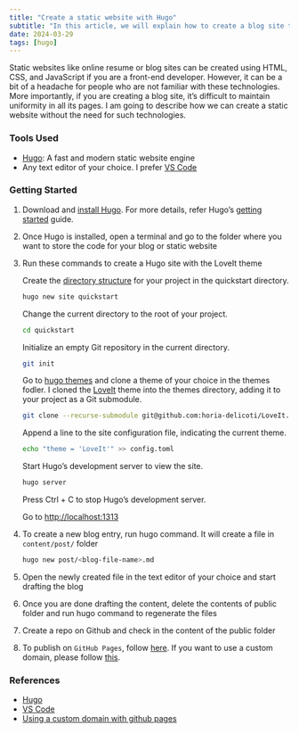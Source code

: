 ```yaml
---
title: "Create a static website with Hugo"
subtitle: "In this article, we will explain how to create a blog site that incurs a minimal cost and doesn’t need our own hosting server."
date: 2024-03-29
tags: [hugo]
---
```


Static websites like online resume or blog sites can be created using HTML, CSS, and JavaScript if you are a front-end developer. However, it can be a bit of a headache for people who are not familiar with these technologies. More importantly, if you are creating a blog site, it’s difficult to maintain uniformity in all its pages. I am going to describe how we can create a static website without the need for such technologies.
<!-- truncate -->
### Tools Used

* [Hugo][hugo]: A fast and modern static website engine
* Any text editor of your choice. I prefer [VS Code][vscode]

### Getting Started

1. Download and [install Hugo][hugo_installation]. For more details, refer Hugo’s [getting started][hugo_getting_started] guide.
2. Once Hugo is installed, open a terminal and go to the folder where you want to store the code for your blog or static website
3. Run these commands to create a Hugo site with the LoveIt theme

    Create the [directory structure][hugo_dir_structure] for your project in the quickstart directory.

    ```sh
    hugo new site quickstart
    ```

    Change the current directory to the root of your project.

    ```sh
    cd quickstart
    ```

    Initialize an empty Git repository in the current directory.

    ```sh
    git init
    ```

    Go to [hugo themes][hugo_themes] and clone a theme of your choice in the themes fodler. I cloned the [LoveIt][loveit] theme into the themes directory, adding it to your project as a Git submodule.

    ```sh
    git clone --recurse-submodule git@github.com:horia-delicoti/LoveIt.git themese/LoveIt
    ```

    Append a line to the site configuration file, indicating the current theme.

    ```sh
    echo "theme = 'LoveIt'" >> config.toml
    ```

    Start Hugo’s development server to view the site.

    ```sh
    hugo server
    ```

    Press Ctrl + C to stop Hugo’s development server.

    Go to [http://localhost:1313][localhost]

4. To create a new blog entry, run hugo command. It will create a file in `content/post/` folder

    ```sh
    hugo new post/<blog-file-name>.md
    ```

5. Open the newly created file in the text editor of your choice and start drafting the blog
6. Once you are done drafting the content, delete the contents of public folder and run hugo command to regenerate the files
7. Create a repo on Github and check in the content of the public folder
8. To publish on `GitHub Pages`, follow [here][host_on_github]. If you want to use a custom domain, please follow [this][custom_domain].

### References

* [Hugo][hugo]
* [VS Code][vscode]
* [Using a custom domain with github pages][custom_domain]

[hugo_getting_started]: https://gohugo.io/getting-started/
[hugo_installation]: https://gohugo.io/installation/
[hugo_dir_structure]: https://gohugo.io/getting-started/directory-structure/
[hugo_themes]: http://themes.gohugo.io/
[loveit]: https://github.com/dillonzq/LoveIt
[localhost]: http://localhost:1313
[hugo]: https://gohugo.io
[vscode]: https://code.visualstudio.com/
[custom_domain]: https://help.github.com/articles/using-a-custom-domain-with-github-pages
[host_on_github]: https://gohugo.io/hosting-and-deployment/hosting-on-github/